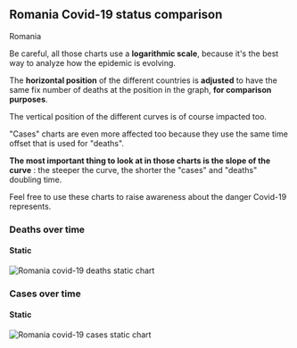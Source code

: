 ## Romania Covid-19 status comparison 

Romania



Be careful, all those charts use a **logarithmic scale**, because it's the best way to analyze how the epidemic is evolving.
 
The **horizontal position** of the different countries is **adjusted** to have the same fix number of deaths at the position in the graph, **for comparison purposes**.

The vertical position of the different curves is of course impacted too.

"Cases" charts are even more affected too because they use the same time offset that is used for "deaths".

**The most important thing to look at in those charts is the slope of the curve** : the steeper the curve, the shorter the "cases" and "deaths" doubling time.

Feel free to use these charts to raise awareness about the danger Covid-19 represents. 


 
### Deaths over time
 
#### Static
![Romania covid-19 deaths static chart](https://raw.githubusercontent.com/madlag/coronavirus_study/master/notebooks/graphs/2020-03-25/countries/Romania/2020-03-25_Romania_deaths.png "Romania covid-19 deaths static chart")   

 
### Cases over time
 
#### Static
![Romania covid-19 cases static chart](https://raw.githubusercontent.com/madlag/coronavirus_study/master/notebooks/graphs/2020-03-25/countries/Romania/2020-03-25_Romania_cases.png "Romania covid-19 cases static chart")   

